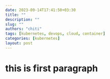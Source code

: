 ```yaml
---
date: 2023-09-14T17:41:50+03:30
title: ""
description: ""
slug: ""
authors: "chiti"
tags: [kubernetes, devops, cloud, container]
categories: [kubernetes]
layout: post
---
```


# this is first paragraph
